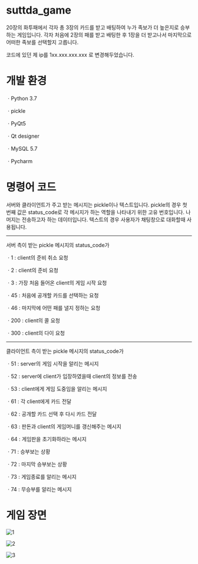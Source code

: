 # suttda_game

20장의 화투패에서 각자 총 3장의 카드를 받고 배팅하여 누가 족보가 더 높은지로 승부하는 게임입니다. 각자 처음에 2장의 패를 받고 배팅한 후 1장을 더 받고나서 마지막으로 어떠한 족보를 선택할지 고릅니다. 

코드에 있던 제 ip를 1xx.xxx.xxx.xxx 로 변경해두었습니다.

# 개발 환경

ㆍPython 3.7
 
ㆍpickle
 
ㆍPyQt5

ㆍQt designer

ㆍMySQL 5.7

ㆍPycharm




# 명령어 코드
서버와 클라이언트가 주고 받는 메시지는 pickle이나 텍스트입니다. 
pickle의 경우 첫 번째 값은 status_code로 각 메시지가 하는 역할을 나타내기 위한 고유 번호입니다. 나머지는 전송하고자 하는 데이터입니다. 
텍스트의 경우 사용자가 채팅창으로 대화할때 사용됩니다. 

-----------------------------------------------------------------------------------------------------------------------------------------
서버 측이 받는 pickle 메시지의 status_code가

ㆍ1  : client의 준비 취소 요청

ㆍ2  : client의 준비 요청

ㆍ3  : 가장 처음 들어온 client의 게임 시작 요청

ㆍ45  : 처음에 공개할 카드를 선택하는 요청

ㆍ46  : 마지막에 어떤 패를 낼지 정하는 요청

ㆍ200  : client의 콜 요청

ㆍ300  : client의 다이 요청



-----------------------------------------------------------------------------------------------------------------------------------------
클라이언트 측이 받는 pickle 메시지의 status_code가

ㆍ51  : server의 게임 시작을 알리는 메시지

ㆍ52  : server에 client가 입장하였을때 client의 정보를 전송

ㆍ53  : client에게 게임 도중임을 알리는 메시지

ㆍ61  : 각 client에게 카드 전달

ㆍ62  : 공개할 카드 선택 후 다시 카드 전달

ㆍ63  : 판돈과 client의 게임머니를 갱신해주는 메시지

ㆍ64  : 게임판을 초기화하라는 메시지

ㆍ71  : 승부보는 상황

ㆍ72  : 마지막 승부보는 상황

ㆍ73  : 게임종료를 알리는 메시지

ㆍ74  : 무승부를 알리는 메시지








# 게임 장면
![1](https://user-images.githubusercontent.com/66295630/111086241-6dc55100-855e-11eb-89ec-2f6caa82c8a8.PNG)


![2](https://user-images.githubusercontent.com/66295630/111086243-6f8f1480-855e-11eb-9901-7a3f0cff7f69.PNG)


![3](https://user-images.githubusercontent.com/66295630/111086077-c3e5c480-855d-11eb-8246-225bdf89db21.png)

